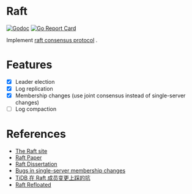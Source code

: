 # Raft

[![Godoc](http://img.shields.io/badge/go-documentation-blue.svg)](https://godoc.org/github.com/mind1949/raft)
[![Go Report Card](https://goreportcard.com/badge/github.com/mind1949/raft)](https://goreportcard.com/report/github.com/mind1949/raft)

Implement [raft consensus protocol](https://raft.github.io/raft.pdf) .

# Features

- [X] Leader election
- [X] Log replication
- [X] Membership changes (use joint consensus instead of single-server changes)
- [ ] Log compaction

# References

* [The Raft site](https://raftconsensus.github.io/)
* [Raft Paper](https://raft.github.io/raft.pdf)
* [Raft Dissertation](https://github.com/ongardie/dissertation#readme)
* [Bugs in single-server membership changes](https://groups.google.com/g/RAFT-dev/c/t4xj6dJTP6E)
* [TiDB 在 Raft 成员变更上踩的坑]()
* [Raft Refloated](https://www.cl.cam.ac.uk/~ms705/pub/papers/2015-osr-raft.pdf)
